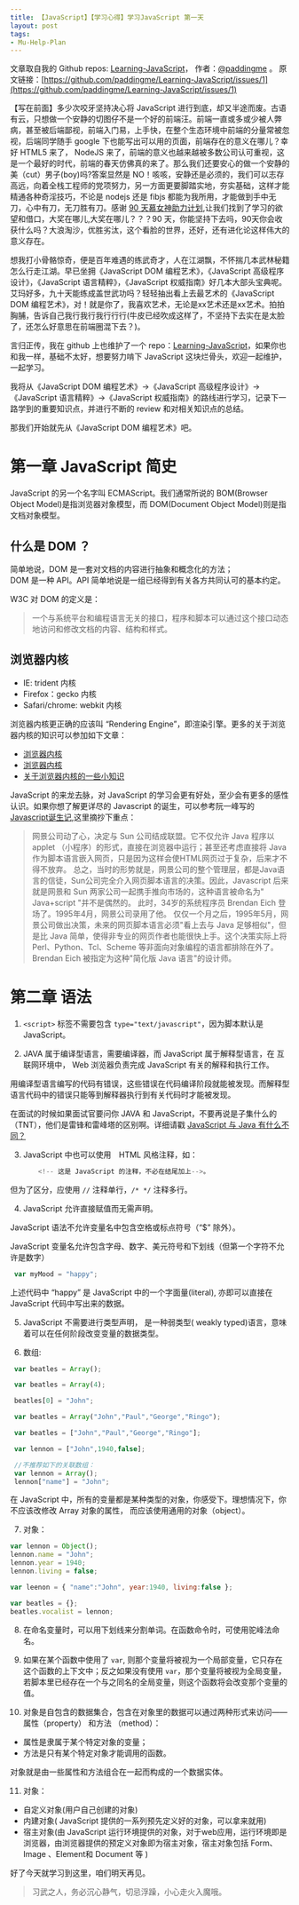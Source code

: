 ```yaml
---
title: 【JavaScript】【学习心得】学习JavaScript 第一天
layout: post
tags:
- Mu-Help-Plan
---
```



 文章取自我的 Github  repos: [Learning-JavaScript](https://github.com/paddingme/Learning-JavaScript)， 作者：[@paddingme](http://padding.me/about.html) 。 
  原文链接：[https://github.com/paddingme/Learning-JavaScript/issues/1](https://github.com/paddingme/Learning-JavaScript/issues/1)

【写在前面】多少次咬牙坚持决心将 JavaScript 进行到底，却又半途而废。古语有云，只想做一个安静的切图仔不是一个好的前端汪。前端一直或多或少被人弊病，甚至被后端鄙视，前端入门易，上手快，在整个生态环境中前端的分量常被忽视，后端同学随手 google 下也能写出可以用的页面，前端存在的意义在哪儿？幸好 HTML5 来了， NodeJS 来了，前端的意义也越来越被多数公司认可重视，这是一个最好的时代，前端的春天仿佛真的来了。那么我们还要安心的做一个安静的美（cut）男子(boy)吗?答案显然是 NO！咳咳，安静还是必须的，我们可以志存高远，向着全栈工程师的党项努力，另一方面更要脚踏实地，夯实基础，这样才能精通各种奇淫技巧，不论是 nodejs 还是 fibjs 都能为我所用，才能做到手中无刀，心中有刀，无刀胜有刀。感谢 [90 天慕女神助力计划](http://www.imooc.com/wenda/detail/234205),让我们找到了学习的欲望和借口，大奖在哪儿,大奖在哪儿？？？90 天，你能坚持下去吗，90天你会收获什么吗？大浪淘沙，优胜劣汰，这个看脸的世界，还好，还有进化论这样伟大的意义存在。


想我打小骨骼惊奇，便是百年难遇的练武奇才，人在江湖飘，不怀揣几本武林秘籍怎么行走江湖。早已坐拥《JavaScript DOM 编程艺术》，《JavaScript 高级程序设计》，《JavaScript 语言精粹》，《JavaScript 权威指南》好几本大部头宝典呢。艾玛好多，九十天能练成盖世武功吗？轻轻抽出看上去最艺术的《JavaScript DOM 编程艺术》，对！就是你了，我喜欢艺术，无论是xx艺术还是xx艺术。拍拍胸脯，告诉自己我行我行我行行行(牛皮已经吹成这样了，不坚持下去实在是太脸了，还怎么好意思在前端圈混下去？)。

言归正传，我在 github 上也维护了一个 repo：[Learning-JavaScript](https://github.com/paddingme/Learning-JavaScript)，如果你也和我一样，基础不太好，想要努力啃下 JavaScript 这块烂骨头，欢迎一起维护，一起学习。

我将从《JavaScript DOM 编程艺术》->《JavaScript 高级程序设计》->《JavaScript 语言精粹》->《JavaScript 权威指南》的路线进行学习，记录下一路学到的重要知识点，并进行不断的 review 和对相关知识点的总结。

那我们开始就先从《JavaScript DOM 编程艺术》吧。

# 第一章 JavaScript 简史

JavaScript 的另一个名字叫 ECMAScript。我们通常所说的 BOM(Browser Object Model)是指浏览器对象模型，而 DOM(Document Object Model)则是指文档对象模型。

## 什么是 DOM ？
简单地说，DOM 是一套对文档的内容进行抽象和概念化的方法；  
DOM 是一种 API。API 简单地说是一组已经得到有关各方共同认可的基本约定。

W3C 对 DOM 的定义是：

> 一个与系统平台和编程语言无关的接口，程序和脚本可以通过这个接口动态地访问和修改文档的内容、结构和样式。

## 浏览器内核
 - IE: trident 内核
 - Firefox：gecko 内核
 - Safari/chrome: webkit 内核

浏览器内核更正确的应该叫 “Rendering Engine”，即渲染引擎。更多的关于浏览器内核的知识可以参加如下文章：
- [浏览器内核](http://baike.baidu.com/view/1369399.htm)
- [浏览器内核](http://www.baike.com/wiki/%E6%B5%8F%E8%A7%88%E5%99%A8%E5%86%85%E6%A0%B8)
- [关于浏览器内核的一些小知识](http://www.iplaysoft.com/browsers-engine.html)


 JavaScript 的来龙去脉，对 JavaScript 的学习会更有好处，至少会有更多的感性认识。如果你想了解更详尽的 Javascript  的诞生，可以参考阮一峰写的 [Javascript诞生记](http://www.ruanyifeng.com/blog/2011/06/birth_of_javascript.html),这里摘抄下重点：

>网景公司动了心，决定与 Sun 公司结成联盟。它不仅允许 Java 程序以 applet （小程序）的形式，直接在浏览器中运行；甚至还考虑直接将 Java 作为脚本语言嵌入网页，只是因为这样会使HTML网页过于复杂，后来才不得不放弃。
总之，当时的形势就是，网景公司的整个管理层，都是Java语言的信徒，Sun公司完全介入网页脚本语言的决策。因此，Javascript 后来就是网景和 Sun 两家公司一起携手推向市场的，这种语言被命名为" Java+script "并不是偶然的。
此时，34岁的系统程序员 Brendan Eich 登场了。1995年4月，网景公司录用了他。
仅仅一个月之后，1995年5月，网景公司做出决策，未来的网页脚本语言必须"看上去与 Java 足够相似"，但是比 Java 简单，使得非专业的网页作者也能很快上手。这个决策实际上将 Perl、Python、Tcl、Scheme 等非面向对象编程的语言都排除在外了。
Brendan Eich 被指定为这种"简化版 Java 语言"的设计师。


#  第二章 语法

1. `<script>` 标签不需要包含 `type="text/javascript"`，因为脚本默认是 JavaScript。

2. JAVA 属于编译型语言，需要编译器，而 JavaScript 属于解释型语言，在 互联网环境中， Web 浏览器负责完成 JavaScript 有关的解释和执行工作。

 用编译型语言编写的代码有错误，这些错误在代码编译阶段就能被发现。而解释型语言代码中的错误只能等到解释器执行到有关代码时才能被发现。

 在面试的时候如果面试官要问你 JAVA 和 JavaScript，不要再说是子集什么的（TNT），他们是雷锋和雷峰塔的区别啊。详细请戳 [JavaScript 与 Java 有什么不同？](https://www.java.com/zh_CN/download/faq/java_javascript.xml)

3. JavaScript 中也可以使用　HTML 风格注释，如：

 ```javascript
        <!-- 这是 JavaScript 的注释，不必在结尾加上-->。
 ```

 但为了区分，应使用 `//` 注释单行，`/* */` 注释多行。

4. JavaScript 允许直接赋值而无需声明。

 JavaScript 语法不允许变量名中包含空格或标点符号（“$” 除外）。

 JavaScript  变量名允许包含字母、数字、美元符号和下划线（但第一个字符不允许是数字）

 ```javascript
  var myMood = "happy";
 ```

 上述代码中 “happy” 是 JavaScript 中的一个字面量(literal), 亦即可以直接在 JavaScript 代码中写出来的数据。

5. JavaScript 不需要进行类型声明， 是一种弱类型( weakly typed)语言，意味着可以在任何阶段改变变量的数据类型。

6. 数组:

 ```javascript
  var beatles = Array();

  var beatles = Array(4);

  beatles[0] = "John";

  var beatles = Array("John","Paul","George","Ringo");

  var beatles = ["John","Paul","George","Ringo"];

  var lennon = ["John",1940,false];

  //不推荐如下的关联数组：
  var lennon = Array();
  lennon["name"] = "John";
 ```

 在  JavaScript 中，所有的变量都是某种类型的对象，你感受下。理想情况下，你不应该改修改 Array 对象的属性， 而应该使用通用的对象（object）。

7. 对象：

 ```javascript
 var lennon = Object();
 lennon.name = "John";
 lennon.year = 1940;
 lennon.living = false;

 var leenon = { "name":"John", year:1940, living:false };

 var beatles = {};
 beatles.vocalist = lennon;

 ```


8. 在命名变量时，可以用下划线来分割单词。在函数命令时，可使用驼峰法命名。

9. 如果在某个函数中使用了 `var`, 则那个变量将被视为一个局部变量，它只存在这个函数的上下文中；反之如果没有使用 `var`，那个变量将被视为全局变量，若脚本里已经存在一个与之同名的全局变量，则这个函数将会改变那个变量的值。

10. 对象是自包含的数据集合，包含在对象里的数据可以通过两种形式来访问——属性（property） 和方法 （method）：
 - 属性是隶属于某个特定对象的变量；
 - 方法是只有某个特定对象才能调用的函数。

 对象就是由一些属性和方法组合在一起而构成的一个数据实体。


11. 对象：
 - 自定义对象(用户自己创建的对象)
 - 内建对象( JavaScript 提供的一系列预先定义好的对象，可以拿来就用)
 - 宿主对象(由 JavaScript 运行环境提供的对象，对于web应用，运行环境即是浏览器，由浏览器提供的预定义对象即为宿主对象，宿主对象包括 Form、Image 、Element和 Document 等 )


好了今天就学习到这里，咱们明天再见。

> 习武之人，务必沉心静气，切忌浮躁，小心走火入魔哦。